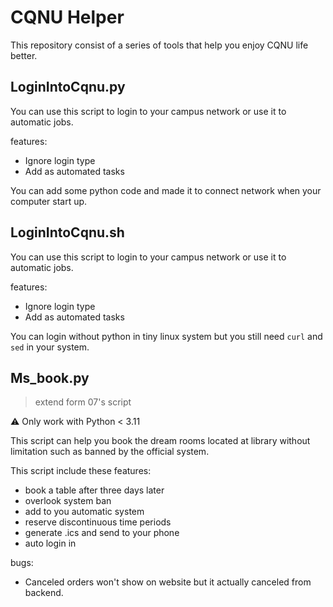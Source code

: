 # CQNU Helper

This repository consist of a series of tools that help you enjoy CQNU life better.

## LoginIntoCqnu.py

You can use this script to login to your campus network or use it to automatic jobs.

features:

- Ignore login type
- Add as automated tasks

You can add some python code and made it to connect network when your computer start up.

## LoginIntoCqnu.sh

You can use this script to login to your campus network or use it to automatic jobs.

features:

- Ignore login type
- Add as automated tasks

You can login without python in tiny linux system but you still need `curl` and `sed` in your system.

## Ms_book.py

> extend form 07's script

⚠️ Only work with Python < 3.11

This script can help you book the dream rooms located at library without limitation such as banned by the official system.

This script include these features:

- book a table after three days later
- overlook system ban
- add to you automatic system
- reserve discontinuous time periods
- generate .ics and send to your phone
- auto login in

bugs:

- Canceled orders won't show on website but it actually canceled from backend.
